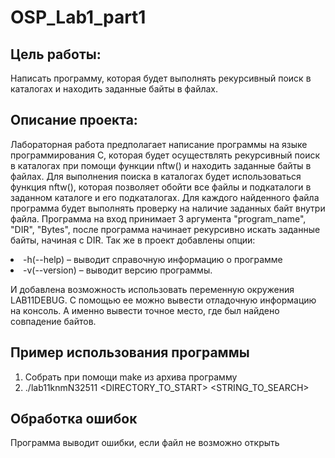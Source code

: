 # OSP_Lab1_part1


**Цель работы**: 
-----------------------------------
Написать программу, которая будет выполнять 
рекурсивный поиск в каталогах и находить заданные байты в файлах.


**Описание проекта**:
-----------------------------------
Лабораторная работа предполагает написание программы на языке 
программирования C, которая будет осуществлять рекурсивный поиск в 
каталогах при помощи функции nftw() и находить заданные байты в файлах.
Для выполнения поиска в каталогах будет использоваться функция nftw(), 
которая позволяет обойти все файлы и подкаталоги в заданном каталоге и его 
подкаталогах. Для каждого найденного файла программа будет выполнять 
проверку на наличие заданных байт внутри файла.
Программа на вход принимает 3 аргумента "program_name", "DIR", "Bytes", после программа начинает рекурсивно искать заданные байты, начиная с DIR. Так же в проект добавлены опции:

<li>
-h(--help) – выводит справочную информацию о программе
<li>
-v(--version) – выводит версию программы. 


И добавлена возможность использовать переменную окружения 
LAB11DEBUG. С помощью ее можно вывести отладочную информацию на 
консоль. А именно вывести точное место, где был найдено совпадение байтов. 

**Пример использования программы** 
-----------------------------------
1) Собрать при помощи make из архива программу 
2) ./lab11knmN32511 <DIRECTORY_TO_START> <STRING_TO_SEARCH> 

**Обработка ошибок**
-----------------------------------
Программа выводит ошибки, если файл не возможно открыть
